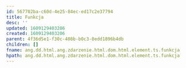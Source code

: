 ```yaml
---
id: 567702ba-c60d-4e25-84ec-ed17c2e37794
title: Funkcja
desc: ''
updated: 1609129403206
created: 1609129403206
parent: 4f36d5e1-f30c-408b-b0c3-8edd1896b4db
children: []
fname: ang.dd.html.ang.zdarzenie.html.dom.html.element.ts.funkcja
hpath: ang.dd.html.ang.zdarzenie.html.dom.html.element.ts.funkcja
---
```



